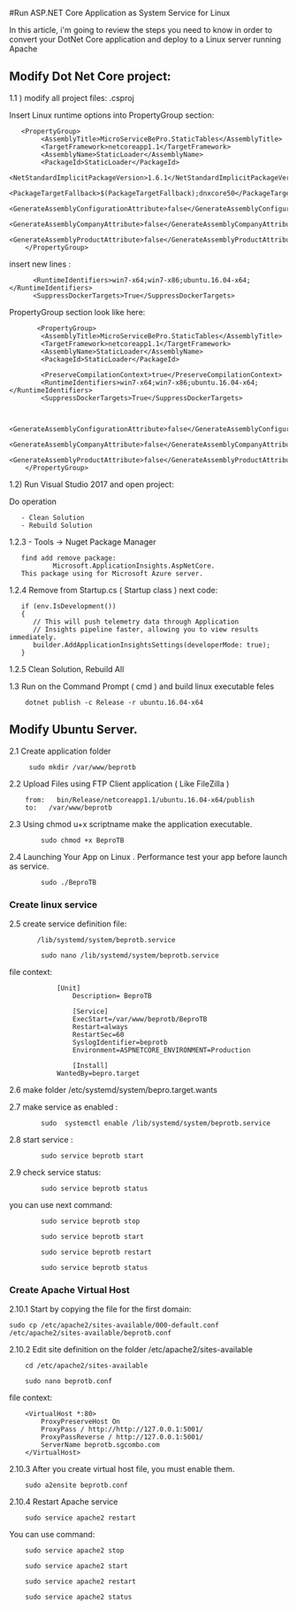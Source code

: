 #Run ASP.NET Core Application as System Service for Linux

In this article, i'm going to review the steps you need to know in order to convert your DotNet Core application and deploy to a Linux server running Apache

##             Modify Dot Net Core project:

1.1 ) modify all project files: <project name>.csproj

Insert Linux runtime options into PropertyGroup section:

       <PropertyGroup>
			<AssemblyTitle>MicroServiceBePro.StaticTables</AssemblyTitle>
			<TargetFramework>netcoreapp1.1</TargetFramework>
			<AssemblyName>StaticLoader</AssemblyName>
			<PackageId>StaticLoader</PackageId>
			<NetStandardImplicitPackageVersion>1.6.1</NetStandardImplicitPackageVersion>
			<PackageTargetFallback>$(PackageTargetFallback);dnxcore50</PackageTargetFallback>
			<GenerateAssemblyConfigurationAttribute>false</GenerateAssemblyConfigurationAttribute>
			<GenerateAssemblyCompanyAttribute>false</GenerateAssemblyCompanyAttribute>
			<GenerateAssemblyProductAttribute>false</GenerateAssemblyProductAttribute>
		</PropertyGroup>
  
  insert new lines :
  
		  <RuntimeIdentifiers>win7-x64;win7-x86;ubuntu.16.04-x64;</RuntimeIdentifiers>
		  <SuppressDockerTargets>True</SuppressDockerTargets>
		  
  PropertyGroup section look like here:
	
	       <PropertyGroup>
			<AssemblyTitle>MicroServiceBePro.StaticTables</AssemblyTitle>
			<TargetFramework>netcoreapp1.1</TargetFramework>
			<AssemblyName>StaticLoader</AssemblyName>
			<PackageId>StaticLoader</PackageId>
			
			<PreserveCompilationContext>true</PreserveCompilationContext>
			<RuntimeIdentifiers>win7-x64;win7-x86;ubuntu.16.04-x64;</RuntimeIdentifiers>
			<SuppressDockerTargets>True</SuppressDockerTargets>
			

			<GenerateAssemblyConfigurationAttribute>false</GenerateAssemblyConfigurationAttribute>
			<GenerateAssemblyCompanyAttribute>false</GenerateAssemblyCompanyAttribute>
			<GenerateAssemblyProductAttribute>false</GenerateAssemblyProductAttribute>
		</PropertyGroup>
	
1.2) Run Visual Studio 2017 and open project:

Do operation

       - Clean Solution
	   - Rebuild Solution
	   
	   
1.2.3 - Tools -> Nuget Package Manager

       find add remove package: 
		       Microsoft.ApplicationInsights.AspNetCore.
       This package using for Microsoft Azure server. 
			
1.2.4 Remove from Startup.cs ( Startup class ) next code:

       if (env.IsDevelopment())
       {
          // This will push telemetry data through Application 
		  // Insights pipeline faster, allowing you to view results immediately.
          builder.AddApplicationInsightsSettings(developerMode: true);
       }		
			
1.2.5  Clean Solution, Rebuild All	
		
1.3 Run on the Command Prompt ( cmd ) and build linux executable feles
     		
		dotnet publish -c Release -r ubuntu.16.04-x64
		
		

##                 Modify Ubuntu Server.

2.1 Create application folder

         sudo mkdir /var/www/beprotb
		 
2.2 Upload Files using FTP Client application ( Like FileZilla )

		from:   bin/Release/netcoreapp1.1/ubuntu.16.04-x64/publish	
		to:	  /var/www/beprotb	 


2.3  Using chmod u+x scriptname make the application executable.

			sudo chmod +x BeproTB


2.4  Launching Your App on Linux . Performance test your app before launch as service.

			sudo ./BeproTB


###               Create linux service			
			
2.5  create service definition file:
	  
	       /lib/systemd/system/beprotb.service
		   
 			sudo nano /lib/systemd/system/beprotb.service
			
file context:
			
				[Unit]
					Description= BeproTB
					
					[Service]
					ExecStart=/var/www/beprotb/BeproTB
					Restart=always
					RestartSec=60
					SyslogIdentifier=beprotb
					Environment=ASPNETCORE_ENVIRONMENT=Production

					[Install]
				WantedBy=bepro.target
	  
2.6  make folder /etc/systemd/system/bepro.target.wants

2.7  make service as enabled :

			sudo  systemctl enable /lib/systemd/system/beprotb.service
			
2.8 start service :
				
			sudo service beprotb start

2.9 check service status:

			sudo service beprotb status	

you can use next command: 

			sudo service beprotb stop

			sudo service beprotb start

			sudo service beprotb restart

			sudo service beprotb status


###                  Create Apache Virtual Host 

2.10.1 Start by copying the file for the first domain:

	sudo cp /etc/apache2/sites-available/000-default.conf /etc/apache2/sites-available/beprotb.conf


2.10.2 Edit site definition on the folder  /etc/apache2/sites-available
			
		cd /etc/apache2/sites-available

		sudo nano beprotb.conf
					
file context:

		<VirtualHost *:80>
			ProxyPreserveHost On
			ProxyPass / http://http://127.0.0.1:5001/
			ProxyPassReverse / http://127.0.0.1:5001/
			ServerName beprotb.sgcombo.com
		</VirtualHost>

2.10.3 After you create virtual host file, you must enable them.

		sudo a2ensite beprotb.conf
					
2.10.4 Restart Apache service

		sudo service apache2 restart

You can use command:

		sudo service apache2 stop

		sudo service apache2 start

		sudo service apache2 restart

		sudo service apache2 status






